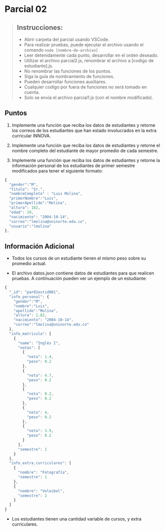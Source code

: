 # Parcial 02

> ## Instrucciones:
>
> - Abrir carpeta del parcial usando VSCode.
> - Para realizar pruebas, puede ejecutar el archivo usando el comando `node [nombre-de-archivo]`
> - Leer detenidamente cada punto, desarrollar en el orden deseado.
> - Utilizar el archivo parcial2.js, renombrar el archivo a [codigo de estudiante].js.
> - No renombrar las funciones de los puntos.
> - Siga la guía de nombramiento de funciones.
> - Pueden desarrollar funciones auxiliares.
> - Cualquier codigo por fuera de funciones no será tomado en cuenta.
> - Solo se envía el archivo parcial1.js (con el nombre modificado).

## Puntos

1. Implemente una función que reciba los datos de estudiantes y retorne los correos de los estudiantes que han estado involucrados en la extra curricular INNOVA.

2. Implemente una función que reciba los datos de estudiantes y retorne el nombre completo del estudiante de mayor promedio de cada semestre.

3. Implemente una función que reciba los datos de estudiantes y retorne la información personal de los estudiantes de primer semestre modificados para tener el siguiente formato:

```js
{
  "gender":"M",
  "titulo": "Sr.",
  "nombreCompleto" : "Luis Molina",
  "primerNombre":"Luis",
  "primerApellido":"Molina",
  "altura": 182,
  "edad": 19,
  "nacimiento": "2004-10-14",
  "correo":"lmolina@uninorte.edu.co",
  "usuario":"lmolina"
},
```

## Información Adicional

- Todos los cursos de un estudiante tienen el mismo peso sobre su promedio actual.

- El archivo datos.json contiene datos de estudiantes para que realicen pruebas. A continuación pueden ver un ejemplo de un estudiante:

```js
{
  "_id": "par02estid001",
  "info_personal": {
    "gender":"M",
    "nombre":"Luis",
    "apellido":"Molina",
    "altura": 1.82,
    "nacimiento": "2004-10-14",
    "correo":"lmolina@uninorte.edu.co"
  },
  "info_matricula": [
    {
      "name": "Inglés I",
      "notas": [
        {
          "nota": 1.4,
          "peso": 0.2
        },
        {
          "nota": 4.7,
          "peso": 0.2
        },
        {
          "nota": 0.2,
          "peso": 0.2
        },
        {
          "nota": 4,
          "peso": 0.2
        },
        {
          "nota": 3.9,
          "peso": 0.2
        }
      ],
      "semestre": 1
    }
  ],
  "info_extra_curriculares": [
    {
      "nombre": "Fotografía",
      "semestre": 1
    },
    {
      "nombre": "Voleibol",
      "semestre": 2
    }
  ]
}
```

- Los estudiantes tienen una cantidad variable de cursos, y extra curriculares.
